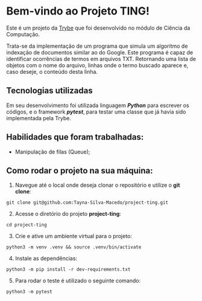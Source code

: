 # Bem-vindo ao Projeto TING!

Este é um projeto da [Trybe](https://www.betrybe.com/) que foi desenvolvido no módulo de Ciência da Computação.

Trata-se da implementação de um programa que simula um algoritmo de indexação de documentos similar ao do Google. Este programa é capaz de identificar ocorrências de termos em arquivos TXT. Retornando uma lista de objetos com o nome do arquivo, linhas onde o termo buscado aparece e, caso deseje, o conteúdo desta linha.

## Tecnologias utilizadas

Em seu desenvolvimento foi utilizada linguagem ***Python*** para escrever os códigos, e o framework ***pytest***, para testar uma classe que já havia sido implementada pela Trybe.

## Habilidades que foram trabalhadas:

  - Manipulação de filas (Queue); 

## Como rodar o projeto na sua máquina:

1. Navegue até o local onde deseja clonar o repositório e utilize o **git clone**:
```
git clone git@github.com:Tayna-Silva-Macedo/project-ting.git
```

2. Acesse o diretório do projeto **project-ting**:
```
cd project-ting
```

3. Crie e ative um ambiente virtual para o projeto:
```
python3 -m venv .venv && source .venv/bin/activate
```

4. Instale as dependências:
```
python3 -m pip install -r dev-requirements.txt
```

5. Para rodar o teste é utilizado o seguinte comando:
```
python3 -m pytest
```

